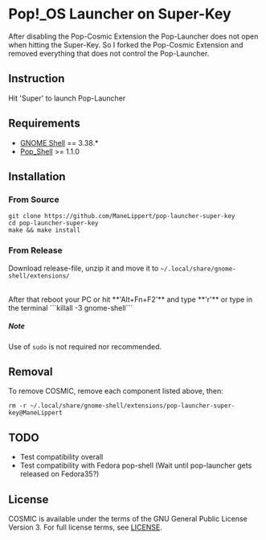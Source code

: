 # Pop!_OS Launcher on Super-Key

After disabling the Pop-Cosmic Extension the Pop-Launcher does not open when hitting the Super-Key. So I forked the Pop-Cosmic Extension and removed everything that does not control the Pop-Launcher. 

## Instruction

Hit 'Super' to launch Pop-Launcher

## Requirements
* [GNOME Shell](https://gitlab.gnome.org/GNOME/gnome-shell) == 3.38.*
* [Pop_Shell](https://github.com/pop-os/shell) >= 1.1.0


## Installation 
### From Source

```
git clone https://github.com/ManeLippert/pop-launcher-super-key
cd pop-launcher-super-key
make && make install
```
### From Release
Download release-file, unzip it and move it to ```~/.local/share/gnome-shell/extensions/```

<br>
After that reboot your PC or hit **'Alt+Fn+F2'** and type **'r'** or type in the terminal ```killall -3 gnome-shell```

##### Note
Use of `sudo` is not required nor recommended.

## Removal

To remove COSMIC, remove each component listed above, then:

```
rm -r ~/.local/share/gnome-shell/extensions/pop-launcher-super-key@ManeLippert
```

## TODO
* Test compatibility overall
* Test compatibility with Fedora pop-shell (Wait until pop-launcher gets released on Fedora35?)

## License
COSMIC is available under the terms of the GNU General Public License Version 3. For full license terms, see [LICENSE](./LICENSE).
